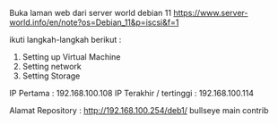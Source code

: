 Buka laman web dari server world debian 11 
https://www.server-world.info/en/note?os=Debian_11&p=iscsi&f=1 

ikuti langkah-langkah berikut : 
1. Setting up Virtual Machine
2. Setting network
3. Setting Storage

IP Pertama : 192.168.100.108 
IP Terakhir / tertinggi : 192.168.100.114

Alamat Repository : http://192.168.100.254/deb1/ bullseye main contrib
